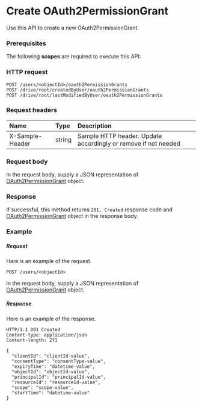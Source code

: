 # Create OAuth2PermissionGrant

Use this API to create a new OAuth2PermissionGrant.
### Prerequisites
The following **scopes** are required to execute this API: 
### HTTP request
<!-- { "blockType": "ignored" } -->
```http
POST /users/<objectId>/oauth2PermissionGrants
POST /drive/root/createdByUser/oauth2PermissionGrants
POST /drive/root/lastModifiedByUser/oauth2PermissionGrants

```
### Request headers
| Name       | Type | Description|
|:---------------|:--------|:----------|
| X-Sample-Header  | string  | Sample HTTP header. Update accordingly or remove if not needed|

### Request body
In the request body, supply a JSON representation of [OAuth2PermissionGrant](../resources/oauth2permissiongrant.md) object.


### Response
If successful, this method returns `201, Created` response code and [OAuth2PermissionGrant](../resources/oauth2permissiongrant.md) object in the response body.

### Example
##### Request
Here is an example of the request.
<!-- {
  "blockType": "request",
  "name": "create_oauth2permissiongrant_from_user"
}-->
```http
POST /users/<objectId>
```
In the request body, supply a JSON representation of [OAuth2PermissionGrant](../resources/oauth2permissiongrant.md) object.
##### Response
Here is an example of the response.
<!-- {
  "blockType": "response",
  "truncated": false,
  "@odata.type": "microsoft.graph.oauth2permissiongrant"
} -->
```http
HTTP/1.1 201 Created
Content-type: application/json
Content-length: 271

{
  "clientId": "clientId-value",
  "consentType": "consentType-value",
  "expiryTime": "datetime-value",
  "objectId": "objectId-value",
  "principalId": "principalId-value",
  "resourceId": "resourceId-value",
  "scope": "scope-value",
  "startTime": "datetime-value"
}
```

<!-- uuid: fa60d4b6-5347-4377-b166-d48b3ad2841d
2015-10-21 09:37:37 UTC -->
<!-- {
  "type": "#page.annotation",
  "description": "Create OAuth2PermissionGrant",
  "keywords": "",
  "section": "documentation",
  "tocPath": ""
}-->